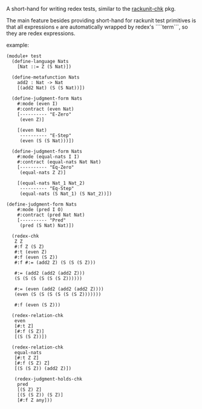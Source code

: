 A short-hand for writing redex tests, similar to the
[rackunit-chk](https://github.com/jeapostrophe/rackunit-chk) pkg.

The main feature besides providing short-hand for rackunit test
primitives is that all expressions ```e``` are automatically
wrapped by redex's ````term```, so they are redex expressions.

example:


```racket
(module+ test
  (define-language Nats
    [Nat ::= Z (S Nat)])
  
  (define-metafunction Nats
    add2 : Nat -> Nat
    [(add2 Nat) (S (S Nat))])
  
  (define-judgment-form Nats
    #:mode (even I)
    #:contract (even Nat)
    [---------- "E-Zero"
     (even Z)]
    
    [(even Nat)
     ---------- "E-Step"
     (even (S (S Nat)))])

  (define-judgment-form Nats
    #:mode (equal-nats I I)
    #:contract (equal-nats Nat Nat)
    [---------- "Eq-Zero"
     (equal-nats Z Z)]
    
    [(equal-nats Nat_1 Nat_2)
     ---------- "Eq-Step"
     (equal-nats (S Nat_1) (S Nat_2))])

(define-judgment-form Nats
    #:mode (pred I O)
    #:contract (pred Nat Nat)
    [---------- "Pred"
     (pred (S Nat) Nat)])
  
  (redex-chk
   Z Z
   #:f Z (S Z)
   #:t (even Z)
   #:f (even (S Z))
   #:f #:= (add2 Z) (S (S (S Z)))
   
   #:= (add2 (add2 (add2 Z)))
   (S (S (S (S (S (S Z))))))
   
   #:= (even (add2 (add2 (add2 Z))))
   (even (S (S (S (S (S (S Z)))))))
   
   #:f (even (S Z)))

  (redex-relation-chk
   even
   [#:t Z]
   [#:f (S Z)]
   [(S (S Z))])

  (redex-relation-chk
   equal-nats
   [#:t Z Z]
   [#:f (S Z) Z]
   [(S (S Z)) (add2 Z)])

   (redex-judgment-holds-chk
    pred
    [(S Z) Z]
    [(S (S Z)) (S Z)]
    [#:f Z any]))
```
